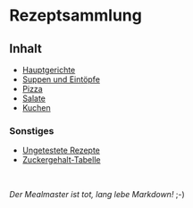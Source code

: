 # Rezeptsammlung

## Inhalt

 - [Hauptgerichte](docs/Hauptgerichte.md)
 - [Suppen und Eintöpfe](https://jimsy2.github.io/Rezepte/docs/Suppen-und-Eintöpfe)
 - [Pizza](https://jimsy2.github.io/Rezepte/docs/Pizza)
 - [Salate](https://jimsy2.github.io/Rezepte/docs/Salate)
 - [Kuchen](https://jimsy2.github.io/Rezepte/docs/Kuchen)


### Sonstiges

 - [Ungetestete Rezepte](https://jimsy2.github.io/Rezepte/docs/Ungetestete-Rezepte)
 - [Zuckergehalt-Tabelle](https://jimsy2.github.io/Rezepte/docs/Zuckergehalt_2017)

&nbsp;

*Der Mealmaster ist tot, lang lebe Markdown!* ;-)
